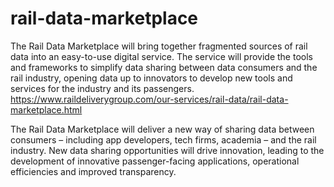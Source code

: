 # rail-data-marketplace
The Rail Data Marketplace will bring together fragmented sources of rail data into an easy-to-use digital service. The service will provide the tools and frameworks to simplify data sharing between data consumers and the rail industry, opening data up to innovators to develop new tools and services for the industry and its passengers.
https://www.raildeliverygroup.com/our-services/rail-data/rail-data-marketplace.html

The Rail Data Marketplace will deliver a new way of sharing data between consumers – including app developers, tech firms, academia – and the rail industry. New data sharing opportunities will drive innovation, leading to the development of innovative passenger-facing applications, operational efficiencies and improved transparency. 
